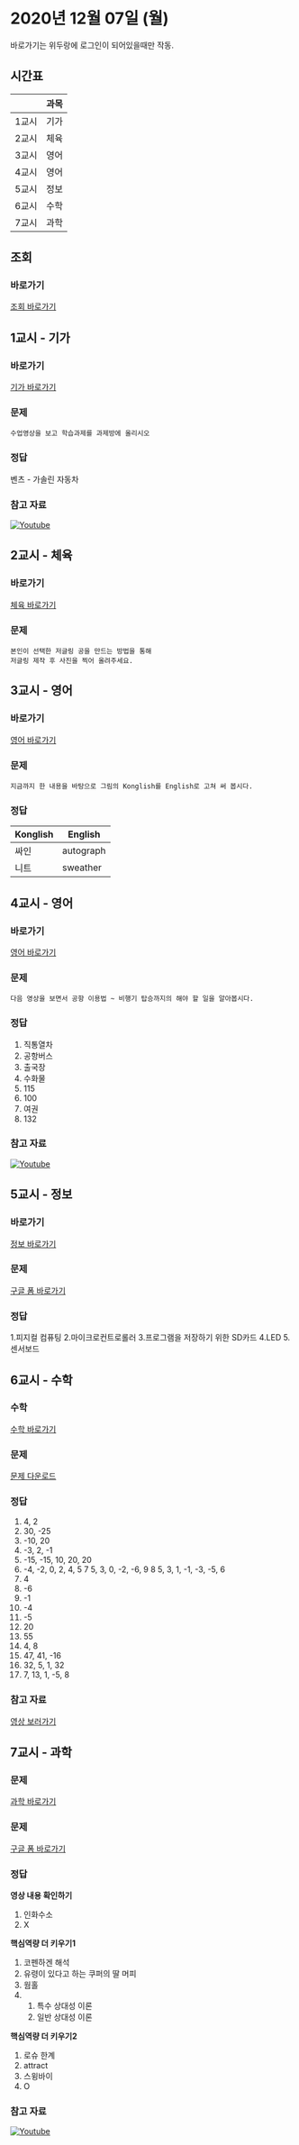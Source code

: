# 2020년 12월 07일 (월)

바로가기는 위두랑에 로그인이 되어있을때만 작동.

## 시간표
|    |과목|
|----|---|
|1교시|기가|
|2교시|체육|
|3교시|영어|
|4교시|영어|
|5교시|정보|
|6교시|수학|
|7교시|과학|



## 조회
### 바로가기
[조회 바로가기](https://rang.edunet.net/class/G000364114/classNotifyView.do?pageNo=1&notifySequence=302945)

## 1교시 - 기가
### 바로가기
[기가 바로가기](https://rang.edunet.net/class/G000367106/hmwkppList.do?hmwkSeq=727133&hmwkTypeCd=ALL)
### 문제
```
수업영상을 보고 학습과제를 과제방에 올리시오
```
### 정답
벤츠 - 가솔린 자동차
### 참고 자료
[![Youtube](http://img.youtube.com/vi/aSk04u8YyoI/0.jpg)](https://www.youtube.com/embed/aSk04u8YyoI "Youtube")

## 2교시 - 체육
### 바로가기
[체육 바로가기](https://rang.edunet.net/class/G000363883/hmwkppList.do?hmwkSeq=722612&hmwkTypeCd=ALL)
### 문제
```
본인이 선택한 저글링 공을 만드는 방법을 통해
저글링 제작 후 사진을 찍어 올려주세요.
```

## 3교시 - 영어
### 바로가기
[영어 바로가기](https://rang.edunet.net/class/G000325221/hmwkppList.do?hmwkSeq=722223&hmwkTypeCd=ALL)
### 문제
```
지금까지 한 내용을 바탕으로 그림의 Konglish를 English로 고쳐 써 봅시다.
```
### 정답
|  Konglish  |  English  |
|------------|-----------|
|싸인        |autograph  |
|니트        |sweather

## 4교시 - 영어
### 바로가기
[영어 바로가기](https://rang.edunet.net/class/G000325221/hmwkppList.do?hmwkSeq=722232&hmwkTypeCd=ALL)
### 문제
```
다음 영상을 보면서 공항 이용법 ~ 비행기 탑승까지의 해야 할 일을 알아봅시다.
```
### 정답
1. 직통열차
2. 공항버스
3. 출국장
4. 수화물
5. 115
6. 100
7. 여권
8. 132
### 참고 자료
[![Youtube](http://img.youtube.com/vi/ZpWI4iivJpY/0.jpg)](https://www.youtube.com/embed/ZpWI4iivJpY "Youtube")

## 5교시 - 정보
### 바로가기
[정보 바로가기](https://rang.edunet.net/class/G000371838/index.do)
### 문제
[구글 폼 바로가기](https://forms.gle/H9hetx99Ns4vDoCW6)
### 정답
1.피지컬 컴퓨팅
2.마이크로컨트로롤러
3.프로그램을 저장하기 위한 SD카드
4.LED
5.센서보드

## 6교시 - 수학
### 수학
[수학 바로가기](https://rang.edunet.net/class/G000325357/hmwkppList.do?hmwkSeq=723929&hmwkTypeCd=ALL)
### 문제
[문제 다운로드](https://rang.edunet.net/common/fileDownload.do?type=homework&sequence=488238)
### 정답
1. 4, 2
2. 30, -25
3. -10, 20
4. -3, 2, -1
5. -15, -15, 10, 20, 20
6. -4, -2, 0, 2, 4,  5
7 5, 3, 0, -2, -6, 9
8 5, 3, 1, -1, -3, -5, 6
9. 4
10. -6
11. -1
12. -4
13. -5
14. 20
15. 55
16. 4, 8
17. 47, 41, -16
18. 32, 5, 1, 32
19. 7, 13, 1, -5, 8
### 참고 자료
[영상 보러가기](https://play.mbus.tv/1762b179b0931bbb)

## 7교시 - 과학
### 문제
[과학 바로가기](https://rang.edunet.net/class/G000325407/hmwkppList.do?hmwkSeq=727092&hmwkTypeCd=ALL)
### 문제
[구글 폼 바로가기](https://forms.gle/LtqcQfqcQ6cnmAam8)
### 정답
__영상 내용 확인하기__
1. 인화수소
2. X

__핵심역량 더 키우기1__
1. 코펜하겐 해석
2. 유령이 있다고 하는 쿠퍼의 딸 머피
3. 웜홀
4. 1. 특수 상대성 이론
   2. 일반 상대성 이론
   
__핵심역량 더 키우기2__
1. 로슈 한계
2. attract
3. 스윙바이
4. O
### 참고 자료
[![Youtube](http://img.youtube.com/vi/IcRXJOZPoLc/0.jpg)](https://www.youtube.com/embed/IcRXJOZPoLc "Youtube")
